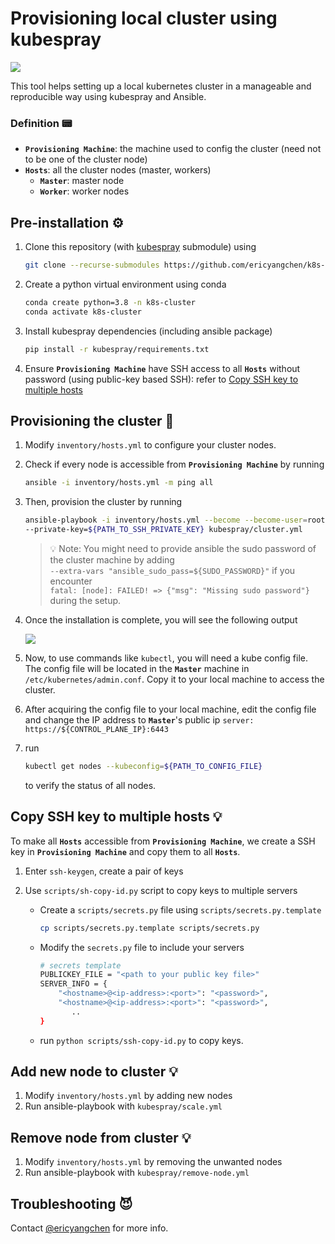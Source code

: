 # Provisioning local cluster using kubespray

<img src="https://skillicons.dev/icons?i=kubernetes,ansible" />

This tool helps setting up a local kubernetes cluster in a manageable and reproducible way using kubespray and Ansible.

### Definition 📟

- **`Provisioning Machine`**: the machine used to config the cluster (need not to be one of the cluster node)
- **`Hosts`**: all the cluster nodes (master, workers)
  - **`Master`**: master node
  - **`Worker`**: worker nodes

## Pre-installation ⚙️

1. Clone this repository (with [kubespray](https://github.com/kubernetes-sigs/kubespray.git) submodule) using
   ```bash
   git clone --recurse-submodules https://github.com/ericyangchen/k8s-bare-metal.git
   ```
2. Create a python virtual environment using conda
   ```bash
   conda create python=3.8 -n k8s-cluster
   conda activate k8s-cluster
   ```
3. Install kubespray dependencies (including ansible package)
   ```bash
   pip install -r kubespray/requirements.txt
   ```
4. Ensure **`Provisioning Machine`** have SSH access to all **`Hosts`** without password (using public-key based SSH): refer to [Copy SSH key to multiple hosts](#Copy-SSH-key-to-multiple-hosts)

## Provisioning the cluster 🚀

1. Modify `inventory/hosts.yml` to configure your cluster nodes.
2. Check if every node is accessible from **`Provisioning Machine`** by running

   ```bash
   ansible -i inventory/hosts.yml -m ping all
   ```

3. Then, provision the cluster by running

   ```bash
   ansible-playbook -i inventory/hosts.yml --become --become-user=root \
   --private-key=${PATH_TO_SSH_PRIVATE_KEY} kubespray/cluster.yml
   ```

   > 💡 Note: You might need to provide ansible the sudo password of the cluster machine by adding \
   > `--extra-vars "ansible_sudo_pass=${SUDO_PASSWORD}"` if you encounter \
   > `fatal: [node]: FAILED! => {"msg": "Missing sudo password"}` during the setup.

4. Once the installation is complete, you will see the following output

   <img src="https://i.imgur.com/XkzM36w.png"/>

5. Now, to use commands like `kubectl`, you will need a kube config file. The config file will be located in the **`Master`** machine in `/etc/kubernetes/admin.conf`. Copy it to your local machine to access the cluster.
6. After acquiring the config file to your local machine, edit the config file and
   change the IP address to **`Master`**'s public ip `server: https://${CONTROL_PLANE_IP}:6443`
7. run
   ```bash
   kubectl get nodes --kubeconfig=${PATH_TO_CONFIG_FILE}
   ```
   to verify the status of all nodes.

## Copy SSH key to multiple hosts 💡

To make all **`Hosts`** accessible from **`Provisioning Machine`**, we create a SSH key in **`Provisioning Machine`** and copy them to all **`Hosts`**.

1. Enter `ssh-keygen`, create a pair of keys
2. Use `scripts/sh-copy-id.py` script to copy keys to multiple servers

   - Create a `scripts/secrets.py` file using `scripts/secrets.py.template`

     ```bash
     cp scripts/secrets.py.template scripts/secrets.py
     ```

   - Modify the `secrets.py` file to include your servers
     ```bash
     # secrets template
     PUBLICKEY_FILE = "<path to your public key file>"
     SERVER_INFO = {
         "<hostname>@<ip-address>:<port>": "<password>",
         "<hostname>@<ip-address>:<port>": "<password>",
     		..
     }
     ```
   - run `python scripts/ssh-copy-id.py` to copy keys.

## Add new node to cluster 💡

1. Modify `inventory/hosts.yml` by adding new nodes
2. Run ansible-playbook with `kubespray/scale.yml`

## Remove node from cluster 💡

1. Modify `inventory/hosts.yml` by removing the unwanted nodes
2. Run ansible-playbook with `kubespray/remove-node.yml`

## Troubleshooting 😈

Contact [@ericyangchen](https://github.com/ericyangchen) for more info.
